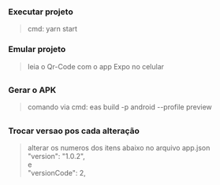 ### Executar projeto
> cmd: yarn start

### Emular projeto
> leia o Qr-Code com o app Expo no celular

##
### Gerar o APK
> comando via cmd: eas build -p android --profile preview

##
### Trocar versao pos cada alteração
> alterar os numeros dos itens abaixo no arquivo app.json
  <br/> "version": "1.0.2",
  <br/> e
  <br/> "versionCode": 2,
 
